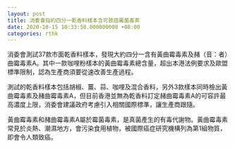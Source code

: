 ```yaml
---
layout: post
title: 消委會指約四分一乾香料樣本含可致癌霉菌毒素
date: 2020-10-15 10:33:58.000000000 +08:00
categories: rthk
---
```


消委會測試37款巿面乾香料樣本，發現大約四分一含有黃曲霉毒素及赭（音：者）曲霉毒素A。其中一款咖哩粉樣本的黃曲霉毒素總含量，超出本港法例要求及歐盟標準限制，認為生產商須要從速改善生產過程。

測試的乾香料樣本包括胡椒、薑、蒜、咖哩及混合香料，另外3款樣本同時檢出黃曲霉毒素及赭曲霉毒素A，但目前香港並無為乾香料訂定赭曲霉毒素A的可容許最高濃度上限，消委會建議政府考慮引入相關國際標準，讓生產商跟隨。

黃曲霉毒素和赭曲霉毒素A屬於霉菌毒素，是真菌產生的有毒代謝物。黃曲霉毒素常見於炎熱、潮濕地方，會污染食用植物，被國際癌症研究機構列為第1組物質，即會令人類致癌。

